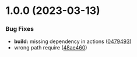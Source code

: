 # 1.0.0 (2023-03-13)


### Bug Fixes

* **build:** missing dependency in actions ([0479493](https://github.com/StreetCommunityProgrammer/action-collections/commit/0479493d0205d6e784dd733420ee129dfd8e465e))
* wrong path require ([48ae460](https://github.com/StreetCommunityProgrammer/action-collections/commit/48ae460328255ccc9d57ec898c0c1912d7c071b5))
